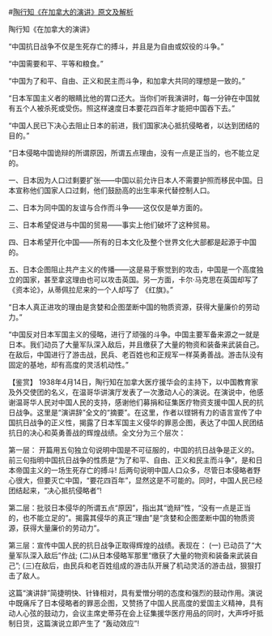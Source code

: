 #[陶行知《在加拿大的演讲》原文及解析](https://www.vrrw.net/wx/10064.html)

陶行知《在加拿大的演讲》

“中国抗日战争不仅是生死存亡的搏斗，并且是为自由或奴役的斗争。”

“中国需要和平、平等和粮食。”

“中国为了和平、自由、正义和民主而斗争，和加拿大共同的理想是一致的。”

“日本军国主义者的眼睛比他的胃口还大。当你们听我演讲时，每一分钟在中国就有五个人被杀死或受伤。照这样速度日本要花四百年才能把中国吞下去。”

“中国人民已下决心去阻止日本的前进，我们国家决心抵抗侵略者，以达到团结的目的。”

“日本侵略中国诡辩的所谓原因，所谓五点理由，没有一点是正当的，也不能立足的。

一、日本因为人口过剩要扩张——中国以前允许日本人不需要护照而移民中国。日本宣称他们国家人口过剩，他们鼓励高的出生率来代替控制人口。

二、日本为同中国的友谊与合作而斗争——这仅仅是单方面的。

三、日本希望促进与中国的贸易——事实上他们破坏了这种贸易。

四、日本希望开化中国——所有的日本文化及整个世界文化大部都是起源于中国的。

五、日本企图阻止共产主义的传播——这是易于察觉到的攻击，中国是一个高度独立的国家，甚至拿这理由也可以攻击英国。另一方面，卡尔·马克思在英国却写了 《资本论》，从蒂佩拉尼来的一个人却写了 《红旗》。”

“日本人真正进攻的理由是贪婪和企图垄断中国的物质资源，获得大量廉价的劳动力。”

“中国反对日本军国主义的侵略，进行了顽强的斗争。中国主要军备来源之一就是日本。我们动员了大量军队深入敌后，并且缴获了大量的物资和装备来武装自己。在敌后，中国进行了游击战，民兵、老百姓也和正规军一样英勇善战。游击队没有固定的基地，却有高度的灵活机动性。”



【鉴赏】 1938年4月14日，陶行知在加拿大医疗援华会的主持下，以中国教育家及外交使团的名义，在温哥华讲演厅发表了一次激动人心的演说。在演说中，他感谢温哥华人民对中国人民的支持，感谢他们募捐和征集医疗物资支援中国人民的抗日战争。这里是“演讲辞”全文的“摘要”。在这里，作者以铿锵有力的语言宣传了中国抗日战争的正义性，揭露了日本军国主义侵华的罪恶企图，表达了中国人民团结抗日的决心和英勇善战的辉煌战绩。全文分为三个层次：

第一层： 开篇用五句独立句说明中国是不可征服的，中国的抗日战争是正义的。前三句指明中国抗日战争的性质是“为了和平、自由、正义和民主而斗争”，是和日本帝国主义的一场生死存亡的搏斗! 后两句说明中国人口众多，尽管日本侵略者野心很大，但要灭亡中国，“要花四百年”，显然这是不可能的。同时，中国人民已经团结起来，“决心抵抗侵略者”!

第二层：批驳日本侵华的所谓五点“原因”，指出其“诡辩”性，“没有一点是正当的，也不能立足的”。揭露其侵华的真正“理由”是“贪婪和企图垄断中国的物质资源，获得大量廉价的劳动力”。

第三层：宣传中国人民的抗日战争正取得辉煌的战绩。表现在： (一) 已动员了“大量军队深入敌后”作战; (二)从日本侵略军那里“缴获了大量的物资和装备来武装自己”; (三)在敌后，由民兵和老百姓组成的游击队开展了机动灵活的游击战，狠狠打击了敌人。

这篇“演讲辞”简捷明快、针锋相对，具有爱憎分明的态度和强烈的鼓动作用。演说中既痛斥了日本侵略者的罪恶企图，又赞扬了中国人民高度的爱国主义精神，具有动人心弦的鼓动力，会议主席史蒂芬在会上征集援华医疗用品的同时，大声呼吁抵制日货，这篇演说立即产生了 “轰动效应”!

